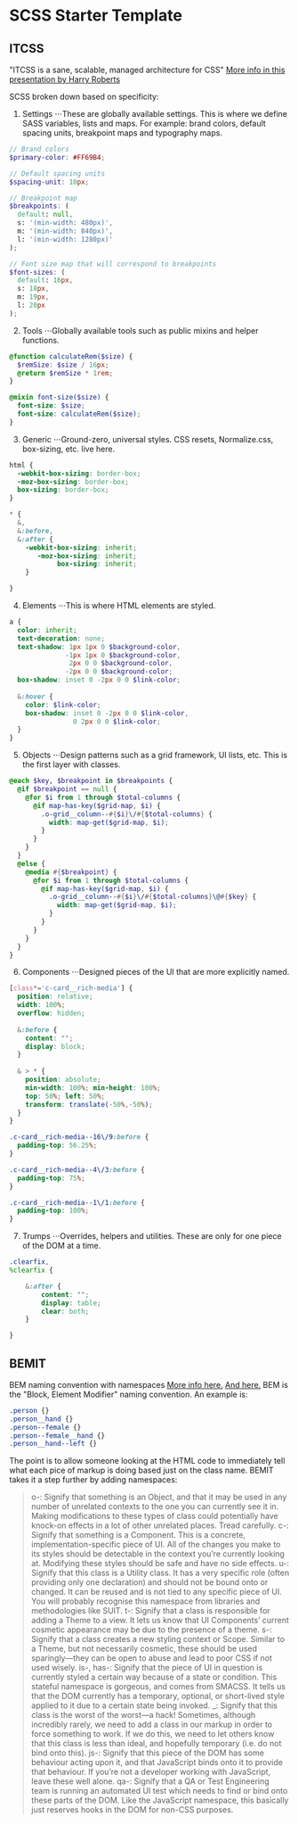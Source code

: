 # SCSS Starter Template
## ITCSS
"ITCSS is a sane, scalable, managed architecture for CSS"
[More info in this presentation by Harry Roberts](http://csswizardry.net/talks/2014/11/itcss-dafed.pdf)

SCSS broken down based on specificity:
1. Settings
⋅⋅⋅These are globally available settings. This is where we define SASS variables, lists and maps. For example: brand colors, default spacing units, breakpoint maps and typography maps.
```scss
// Brand colors
$primary-color: #FF69B4;

// Default spacing units
$spacing-unit: 10px;

// Breakpoint map
$breakpoints: (
  default: null,
  s: '(min-width: 480px)',
  m: '(min-width: 840px)',
  l: '(min-width: 1280px)'
);

// Font size map that will correspond to breakpoints
$font-sizes: (
  default: 16px,
  s: 18px,
  m: 19px,
  l: 20px
);
```
2. Tools
⋅⋅⋅Globally available tools such as public mixins and helper functions.
```scss
@function calculateRem($size) {
  $remSize: $size / 16px;
  @return $remSize * 1rem;
}

@mixin font-size($size) {
  font-size: $size;
  font-size: calculateRem($size);
}
```
3. Generic
⋅⋅⋅Ground-zero, universal styles. CSS resets, Normalize.css, box-sizing, etc. live here.
```scss
html {
  -webkit-box-sizing: border-box;
  -moz-box-sizing: border-box;
  box-sizing: border-box;
}

* {
  &,
  &:before,
  &:after {
    -webkit-box-sizing: inherit;
       -moz-box-sizing: inherit;
            box-sizing: inherit;
    }

}
```
4. Elements
⋅⋅⋅This is where HTML elements are styled.
```scss
a {
  color: inherit;
  text-decoration: none;
  text-shadow: 1px 1px 0 $background-color, 
              -1px 1px 0 $background-color, 
               2px 0 0 $background-color, 
              -2px 0 0 $background-color;
  box-shadow: inset 0 -2px 0 0 $link-color;
  
  &:hover {
    color: $link-color;
    box-shadow: inset 0 -2px 0 0 $link-color,
                0 2px 0 0 $link-color;
  }
}
```
5. Objects
⋅⋅⋅Design patterns such as a grid framework, UI lists, etc. This is the first layer with classes.
```scss
@each $key, $breakpoint in $breakpoints {
  @if $breakpoint == null {
    @for $i from 1 through $total-columns {
      @if map-has-key($grid-map, $i) {
        .o-grid__column--#{$i}\/#{$total-columns} {
          width: map-get($grid-map, $i);
        }
      }
    }
  }
  @else {
    @media #{$breakpoint} {
      @for $i from 1 through $total-columns {
        @if map-has-key($grid-map, $i) {
          .o-grid__column--#{$i}\/#{$total-columns}\@#{$key} {
            width: map-get($grid-map, $i);
          }
        }
      }
    }
  }
}
```
6. Components
⋅⋅⋅Designed pieces of the UI that are more explicitly named.
```scss
[class*='c-card__rich-media'] {
  position: relative;
  width: 100%;
  overflow: hidden;
  
  &:before {
    content: "";
    display: block; 
  }
  
  & > * {
    position: absolute;
    min-width: 100%; min-height: 100%;
    top: 50%; left: 50%;
    transform: translate(-50%,-50%);
  }
}

.c-card__rich-media--16\/9:before {
  padding-top: 56.25%;
}

.c-card__rich-media--4\/3:before {
  padding-top: 75%;
}

.c-card__rich-media--1\/1:before {
  padding-top: 100%;
}
```
7. Trumps
⋅⋅⋅Overrides, helpers and utilities. These are only for one piece of the DOM at a time.
```scss
.clearfix,
%clearfix {

    &:after {
        content: "";
        display: table;
        clear: both;
    }

}
```

## BEMIT
BEM naming convention with namespaces
[More info here.](http://csswizardry.com/2015/08/bemit-taking-the-bem-naming-convention-a-step-further/)
[And here.](http://csswizardry.com/2013/01/mindbemding-getting-your-head-round-bem-syntax/)
BEM is the "Block, Element Modifier" naming convention. An example is:
```css
.person {}
.person__hand {}
.person--female {}
.person--female__hand {}
.person__hand--left {}
```
The point is to allow someone looking at the HTML code to immediately tell what each pice of markup is doing based just on the class name. BEMIT takes it a step further by adding namespaces:
> o-: Signify that something is an Object, and that it may be used in any number of unrelated contexts to the one you can currently see it in. Making modifications to these types of class could potentially have knock-on effects in a lot of other unrelated places. Tread carefully.
c-: Signify that something is a Component. This is a concrete, implementation-specific piece of UI. All of the changes you make to its styles should be detectable in the context you’re currently looking at. Modifying these styles should be safe and have no side effects.
u-: Signify that this class is a Utility class. It has a very specific role (often providing only one declaration) and should not be bound onto or changed. It can be reused and is not tied to any specific piece of UI. You will probably recognise this namespace from libraries and methodologies like SUIT.
t-: Signify that a class is responsible for adding a Theme to a view. It lets us know that UI Components’ current cosmetic appearance may be due to the presence of a theme.
s-: Signify that a class creates a new styling context or Scope. Similar to a Theme, but not necessarily cosmetic, these should be used sparingly—they can be open to abuse and lead to poor CSS if not used wisely.
is-, has-: Signify that the piece of UI in question is currently styled a certain way because of a state or condition. This stateful namespace is gorgeous, and comes from SMACSS. It tells us that the DOM currently has a temporary, optional, or short-lived style applied to it due to a certain state being invoked.
_: Signify that this class is the worst of the worst—a hack! Sometimes, although incredibly rarely, we need to add a class in our markup in order to force something to work. If we do this, we need to let others know that this class is less than ideal, and hopefully temporary (i.e. do not bind onto this).
js-: Signify that this piece of the DOM has some behaviour acting upon it, and that JavaScript binds onto it to provide that behaviour. If you’re not a developer working with JavaScript, leave these well alone.
qa-: Signify that a QA or Test Engineering team is running an automated UI test which needs to find or bind onto these parts of the DOM. Like the JavaScript namespace, this basically just reserves hooks in the DOM for non-CSS purposes.